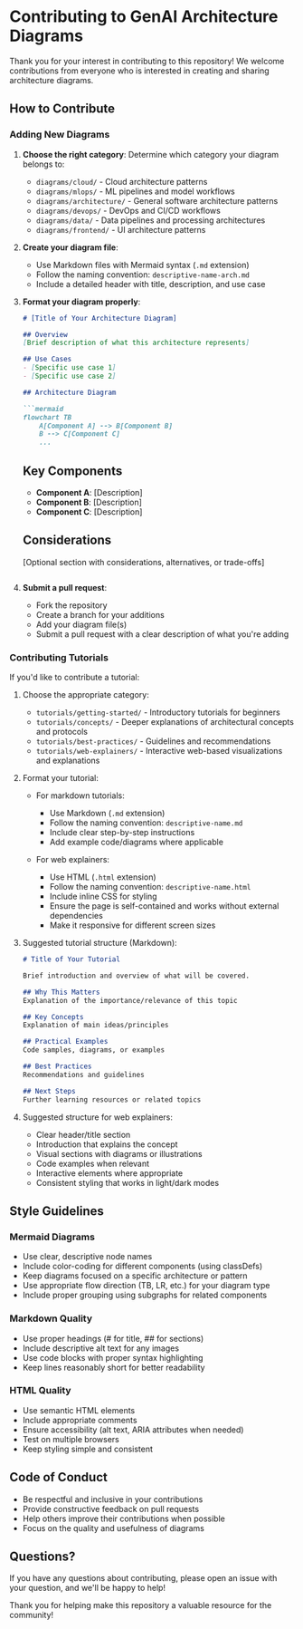 # Contributing to GenAI Architecture Diagrams

Thank you for your interest in contributing to this repository! We welcome contributions from everyone who is interested in creating and sharing architecture diagrams.

## How to Contribute

### Adding New Diagrams

1. **Choose the right category**: Determine which category your diagram belongs to:
   - `diagrams/cloud/` - Cloud architecture patterns
   - `diagrams/mlops/` - ML pipelines and model workflows
   - `diagrams/architecture/` - General software architecture patterns
   - `diagrams/devops/` - DevOps and CI/CD workflows
   - `diagrams/data/` - Data pipelines and processing architectures
   - `diagrams/frontend/` - UI architecture patterns

2. **Create your diagram file**: 
   - Use Markdown files with Mermaid syntax (`.md` extension)
   - Follow the naming convention: `descriptive-name-arch.md`
   - Include a detailed header with title, description, and use case

3. **Format your diagram properly**:
   ```markdown
   # [Title of Your Architecture Diagram]

   ## Overview
   [Brief description of what this architecture represents]

   ## Use Cases
   - [Specific use case 1]
   - [Specific use case 2]

   ## Architecture Diagram

   ```mermaid
   flowchart TB
       A[Component A] --> B[Component B]
       B --> C[Component C]
       ...
   ```

   ## Key Components
   - **Component A**: [Description]
   - **Component B**: [Description]
   - **Component C**: [Description]

   ## Considerations
   [Optional section with considerations, alternatives, or trade-offs]
   ```

4. **Submit a pull request**:
   - Fork the repository
   - Create a branch for your additions
   - Add your diagram file(s)
   - Submit a pull request with a clear description of what you're adding

### Contributing Tutorials

If you'd like to contribute a tutorial:

1. Choose the appropriate category:
   - `tutorials/getting-started/` - Introductory tutorials for beginners
   - `tutorials/concepts/` - Deeper explanations of architectural concepts and protocols
   - `tutorials/best-practices/` - Guidelines and recommendations
   - `tutorials/web-explainers/` - Interactive web-based visualizations and explanations

2. Format your tutorial:
   - For markdown tutorials:
     - Use Markdown (`.md` extension)
     - Follow the naming convention: `descriptive-name.md`
     - Include clear step-by-step instructions
     - Add example code/diagrams where applicable
   
   - For web explainers:
     - Use HTML (`.html` extension)
     - Follow the naming convention: `descriptive-name.html`
     - Include inline CSS for styling
     - Ensure the page is self-contained and works without external dependencies
     - Make it responsive for different screen sizes

3. Suggested tutorial structure (Markdown):
   ```markdown
   # Title of Your Tutorial

   Brief introduction and overview of what will be covered.

   ## Why This Matters
   Explanation of the importance/relevance of this topic

   ## Key Concepts
   Explanation of main ideas/principles

   ## Practical Examples
   Code samples, diagrams, or examples

   ## Best Practices
   Recommendations and guidelines

   ## Next Steps
   Further learning resources or related topics
   ```

4. Suggested structure for web explainers:
   - Clear header/title section
   - Introduction that explains the concept
   - Visual sections with diagrams or illustrations
   - Code examples when relevant
   - Interactive elements where appropriate
   - Consistent styling that works in light/dark modes

## Style Guidelines

### Mermaid Diagrams

- Use clear, descriptive node names
- Include color-coding for different components (using classDefs)
- Keep diagrams focused on a specific architecture or pattern
- Use appropriate flow direction (TB, LR, etc.) for your diagram type
- Include proper grouping using subgraphs for related components

### Markdown Quality

- Use proper headings (# for title, ## for sections)
- Include descriptive alt text for any images
- Use code blocks with proper syntax highlighting
- Keep lines reasonably short for better readability

### HTML Quality

- Use semantic HTML elements
- Include appropriate comments
- Ensure accessibility (alt text, ARIA attributes when needed)
- Test on multiple browsers
- Keep styling simple and consistent

## Code of Conduct

- Be respectful and inclusive in your contributions
- Provide constructive feedback on pull requests
- Help others improve their contributions when possible
- Focus on the quality and usefulness of diagrams

## Questions?

If you have any questions about contributing, please open an issue with your question, and we'll be happy to help!

Thank you for helping make this repository a valuable resource for the community!